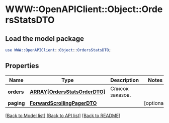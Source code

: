 # WWW::OpenAPIClient::Object::OrdersStatsDTO

## Load the model package
```perl
use WWW::OpenAPIClient::Object::OrdersStatsDTO;
```

## Properties
Name | Type | Description | Notes
------------ | ------------- | ------------- | -------------
**orders** | [**ARRAY[OrdersStatsOrderDTO]**](OrdersStatsOrderDTO.md) | Список заказов. | 
**paging** | [**ForwardScrollingPagerDTO**](ForwardScrollingPagerDTO.md) |  | [optional] 

[[Back to Model list]](../README.md#documentation-for-models) [[Back to API list]](../README.md#documentation-for-api-endpoints) [[Back to README]](../README.md)


